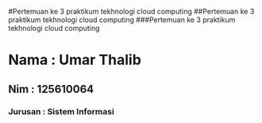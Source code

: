 #Pertemuan ke 3 praktikum tekhnologi cloud computing
##Pertemuan ke 3 praktikum tekhnologi cloud computing
###Pertemuan ke 3 praktikum tekhnologi cloud computing


<h1>Nama : Umar Thalib</h1>
<h2>Nim  : 125610064</h2>
<h3>Jurusan : Sistem Informasi</h3>